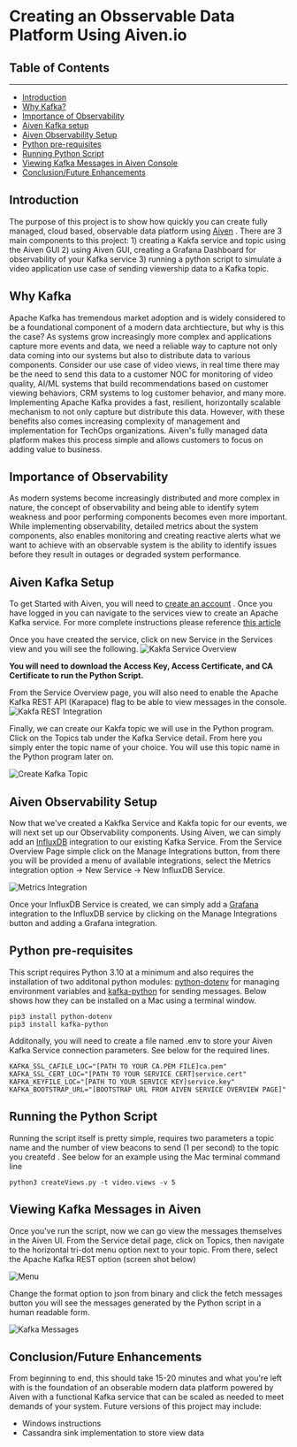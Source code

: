 # Creating an Obsservable Data Platform Using Aiven.io

## Table of Contents
---------------------

* [Introduction](#introduction)
* [Why Kafka?](#why-kafka)
* [Importance of Observability](#importance-of-observability)
* [Aiven Kafka setup](#aiven-kafka-setup)
* [Aiven Observability Setup](#aiven-observability-setup)
* [Python pre-requisites](#python-pre-requisites)
* [Running Python Script](#running-the-python-script)
* [Viewing Kafka Messages in Aiven Console](#viewing-kafka-messages-in-aiven)
* [Conclusion/Future Enhancements](#conclusionfuture-enhancements)


## Introduction 

The purpose of this project is to show how quickly you can create fully managed, cloud based, observable data platform using [Aiven](https://aiven.io) .  There are 3 main components to this project: 1) creating a Kakfa service and topic using the Aiven GUI 2) using Aiven GUI, creating a Grafana Dashboard for observability of your Kafka service 3) running a python script to simulate a video application use case of sending viewership data to a Kafka topic.

## Why Kafka
Apache Kafka has tremendous market adoption and is widely considered to be a foundational component of a modern data archtiecture, but why is this the case?   As systems grow increasingly more complex and applications capture more events and data, we need a reliable way to capture not only data coming into our systems but also to distribute data to various components.  Consider our use case of video views, in real time there may be the need to send this data to a customer NOC for monitoring of video quality, AI/ML systems that build recommendations based on customer viewing behaviors, CRM systems to log customer behavior, and many more.  Implementing Apache Kafka provides a fast, resilient, horizontally scalable mechanism to not only capture but distribute this data. However, with these benefits also comes increasing complexity of management and implementation for TechOps organizations. Aiven's fully managed data platform makes this process simple and allows customers to focus on adding value to business.

## Importance of Observability
As modern systems become increasingly distributed and more complex in nature, the concept of observability and being able to identify sytem weakness and poor performing components becomes even more important.  While implementing observability, detailed metrics about the system components, also enables monitoring and creating reactive alerts what we want to achieve with an observable system is the ability to identify issues before they result in outages or degraded system performance.

## Aiven Kafka Setup

To get Started with Aiven, you will need to [create an account](https://console.aiven.io/login) .  Once you have logged in you can navigate to the services view to create an Apache Kafka service. For more complete instructions please reference [this article](https://docs.aiven.io/docs/products/kafka/getting-started.html) 

Once you have created the service, click on new Service in the Services view and you will see the following. 
![Kakfa Service Overview](img/aiven-kakfa-service-overview.png) 

**You will need to download the Access Key, Access Certificate, and CA Certificate to run the Python Script.**   

From the Service Overview page, you will also need to enable the Apache Kafka REST API (Karapace) flag to be able to view messages in the console.  ![Kakfa REST Integration](img/aiven-kafka-rest.png) 

Finally, we can create our Kakfa topic we will use in the Python program.  Click on the Topics tab under the Kafka Service detail.  From here you simply enter the topic name of your choice.  You will use this topic name in the Python program later on.

![Create Kafka Topic](img/aiven-kafka-topic.png)

## Aiven Observability Setup  
Now that we've created a Kakfka Service and Kakfa topic for our events, we will next set up our Observability components.  Using Aiven, we can simply add an [InfluxDB](https://www.influxdata.com/)  integration to our existing Kafka Service.  From the Service Overview Page simple click on the Manage Integrations button, from there you will be provided a menu of available integrations, select the Metrics integration option -> New Service -> New InfluxDB Service.

![Metrics Integration](img/aiven-metrics.png)

Once your InfluxDB Service is created, we can simply add a [Grafana](https://grafana.com/) integration to the InfluxDB service by clicking on the Manage Integrations button and adding a Grafana integration.  
 
## Python pre-requisites
This script requires Python 3.10 at a minimum and also requires the installation of two additonal python modules: [python-dotenv](https://pypi.org/project/python-dotenv/) for managing environment variables and [kafka-python](https://kafka-python.readthedocs.io/en/master/) for sending messages. Below shows how they can be installed on a Mac using a terminal window.

```
pip3 install python-dotenv
pip3 install kafka-python
```

Additonally, you will need to create a file named .env to store your Aiven Kafka Service connection parameters.  See below for the required lines. 
```
KAFKA_SSL_CAFILE_LOC="[PATH TO YOUR CA.PEM FILE]ca.pem"
KAFKA_SSL_CERT_LOC="[PATH TO YOUR SERVICE CERT]service.cert"
KAFKA_KEYFILE_LOC="[PATH TO YOUR SERVICE KEY]service.key"
KAFKA_BOOTSTRAP_URL="[BOOTSTRAP URL FROM AIVEN SERVICE OVERVIEW PAGE]"
```

## Running the Python Script 

Running the script itself is pretty simple, requires two parameters a topic name and the number of view beacons to send (1 per second) to the topic you createfd .  See below for an example using the Mac terminal command line 

```
python3 createViews.py -t video.views -v 5

```

## Viewing Kafka Messages in Aiven

Once you've run the script, now we can go view the messages themselves in the Aiven UI.  From the Service detail page, click on Topics, then navigate to the horizontal tri-dot menu option next to your topic.  From there, select the Apache Kafka REST option (screen shot below)

![Menu](img/aiven-menu.png)

Change the format option to json from binary and click the fetch messages button you will see the messages generated by the Python script in a human readable form.

![Kafka Messages](img/aiven-messages.png)


## Conclusion/Future Enhancements

From beginning to end, this should take 15-20 minutes and what you're left with is the foundation of an obserable modern data platform powered by Aiven with a functional Kafka service that can be scaled as needed to meet demands of your system.  Future versions of this project may include:

- Windows instructions
- Cassandra sink implementation to store view data
